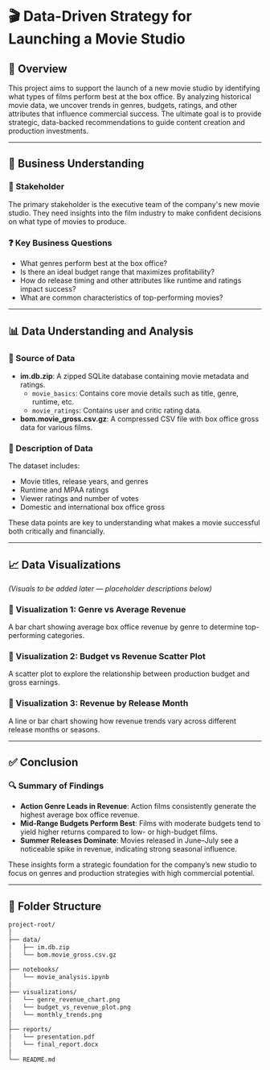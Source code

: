 # 🎬 Data-Driven Strategy for Launching a Movie Studio

## 📝 Overview
This project aims to support the launch of a new movie studio by identifying what types of films perform best at the box office. By analyzing historical movie data, we uncover trends in genres, budgets, ratings, and other attributes that influence commercial success. The ultimate goal is to provide strategic, data-backed recommendations to guide content creation and production investments.

---

## 💼 Business Understanding

### 👥 Stakeholder
The primary stakeholder is the executive team of the company's new movie studio. They need insights into the film industry to make confident decisions on what type of movies to produce.

### ❓ Key Business Questions
- What genres perform best at the box office?
- Is there an ideal budget range that maximizes profitability?
- How do release timing and other attributes like runtime and ratings impact success?
- What are common characteristics of top-performing movies?

---

## 📊 Data Understanding and Analysis

### 📁 Source of Data
- **im.db.zip**: A zipped SQLite database containing movie metadata and ratings.
  - `movie_basics`: Contains core movie details such as title, genre, runtime, etc.
  - `movie_ratings`: Contains user and critic rating data.
- **bom.movie_gross.csv.gz**: A compressed CSV file with box office gross data for various films.

### 📄 Description of Data
The dataset includes:
- Movie titles, release years, and genres  
- Runtime and MPAA ratings  
- Viewer ratings and number of votes  
- Domestic and international box office gross  

These data points are key to understanding what makes a movie successful both critically and financially.

---

## 📈 Data Visualizations

_(Visuals to be added later — placeholder descriptions below)_

### 🎨 Visualization 1: Genre vs Average Revenue
A bar chart showing average box office revenue by genre to determine top-performing categories.

### 🧩 Visualization 2: Budget vs Revenue Scatter Plot
A scatter plot to explore the relationship between production budget and gross earnings.

### 📅 Visualization 3: Revenue by Release Month
A line or bar chart showing how revenue trends vary across different release months or seasons.

---

## ✅ Conclusion

### 🔍 Summary of Findings
- **Action Genre Leads in Revenue**: Action films consistently generate the highest average box office revenue.
- **Mid-Range Budgets Perform Best**: Films with moderate budgets tend to yield higher returns compared to low- or high-budget films.
- **Summer Releases Dominate**: Movies released in June–July see a noticeable spike in revenue, indicating strong seasonal influence.

These insights form a strategic foundation for the company’s new studio to focus on genres and production strategies with high commercial potential.

---

## 📂 Folder Structure

```bash
project-root/
│
├── data/
│   ├── im.db.zip
│   └── bom.movie_gross.csv.gz
│
├── notebooks/
│   └── movie_analysis.ipynb
│
├── visualizations/
│   └── genre_revenue_chart.png
│   └── budget_vs_revenue_plot.png
│   └── monthly_trends.png
│
├── reports/
│   └── presentation.pdf
│   └── final_report.docx
│
└── README.md
